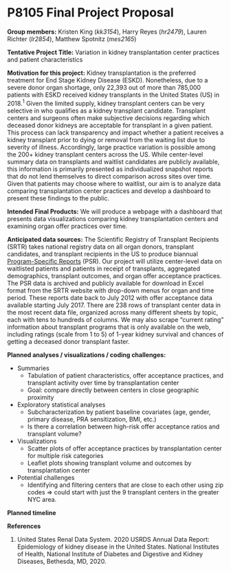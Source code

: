 P8105 Final Project Proposal
================

**Group members:** Kristen King (*kk3154*), Harry Reyes (*hr2479*),
Lauren Richter (*lr2854*), Matthew Spotnitz (*mes2165*)

**Tentative Project Title:** Variation in kidney transplantation center
practices and patient characteristics

**Motivation for this project:** Kidney transplantation is the preferred
treatment for End Stage Kidney Disease (ESKD). Nonetheless, due to a
severe donor organ shortage, only 22,393 out of more than 785,000
patients with ESKD received kidney transplants in the United States (US)
in 2018.<sup>1</sup> Given the limited supply, kidney transplant centers
can be very selective in who qualifies as a kidney transplant candidate.
Transplant centers and surgeons often make subjective decisions
regarding which deceased donor kidneys are acceptable for transplant in
a given patient. This process can lack transparency and impact whether a
patient receives a kidney transplant prior to dying or removal from the
waiting list due to severity of illness. Accordingly, large practice
variation is possible among the 200+ kidney transplant centers across
the US. While center-level summary data on transplants and waitlist
candidates are publicly available, this information is primarily
presented as individualized snapshot reports that do not lend themselves
to direct comparison across sites over time. Given that patients may
choose where to waitlist, our aim is to analyze data comparing
transplantation center practices and develop a dashboard to present
these findings to the public.

**Intended Final Products:** We will produce a webpage with a dashboard
that presents data visualizations comparing kidney transplantation
centers and examining organ offer practices over time.

**Anticipated data sources:** The Scientific Registry of Transplant
Recipients (SRTR) takes national registry data on all organ donors,
transplant candidates, and transplant recipients in the US to produce
biannual [Program-Specific
Reports](https://www.srtr.org/reports/program-specific-reports/) (PSR).
Our project will utilize center-level data on waitlisted patients and
patients in receipt of transplants, aggregated demographics, transplant
outcomes, and organ offer acceptance practices. The PSR data is archived
and publicly available for download in Excel format from the SRTR
website with drop-down menus for organ and time period. These reports
date back to July 2012 with offer acceptance data available starting
July 2017. There are 238 rows of transplant center data in the most
recent data file, organized across many different sheets by topic, each
with tens to hundreds of columns. We may also scrape “current rating”
information about transplant programs that is only available on the web,
including ratings (scale from 1 to 5) of 1-year kidney survival and
chances of getting a deceased donor transplant faster.

**Planned analyses / visualizations / coding challenges:**

-   Summaries
    -   Tabulation of patient characteristics, offer acceptance
        practices, and transplant activity over time by transplantation
        center
    -   Goal: compare directly between centers in close geographic
        proximity
-   Exploratory statistical analyses
    -   Subcharacterization by patient baseline covariates (age, gender,
        primary disease, PRA sensitization, BMI, etc.)
    -   Is there a correlation between high-risk offer acceptance ratios
        and transplant volume?
-   Visualizations
    -   Scatter plots of offer acceptance practices by transplantation
        center for multiple risk categories
    -   Leaflet plots showing transplant volume and outcomes by
        transplantation center
-   Potential challenges
    -   Identifying and filtering centers that are close to each other
        using zip codes =&gt; could start with just the 9 transplant
        centers in the greater NYC area.

**Planned timeline**

**References**  
1. United States Renal Data System. 2020 USRDS Annual Data Report:
Epidemiology of kidney disease in the United States. National Institutes
of Health, National Institute of Diabetes and Digestive and Kidney
Diseases, Bethesda, MD, 2020.
